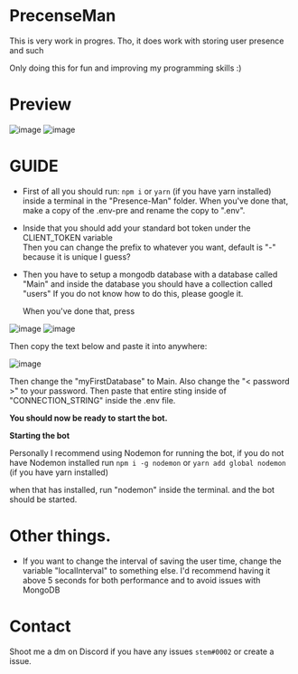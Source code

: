 # PrecenseMan
This is very work in progres. 
Tho, it does work with storing user presence and such

Only doing this for fun and improving my programming skills :)

# Preview
![image](https://user-images.githubusercontent.com/51480428/114279520-68600700-9a35-11eb-96d5-eef62a0cab5d.png)
![image](https://user-images.githubusercontent.com/51480428/114279525-6e55e800-9a35-11eb-97f3-37aeef6bab23.png)



# GUIDE 

- First of all you should run:
  ``npm i``  or ``yarn`` (if you have yarn installed) inside a terminal in the "Presence-Man" folder.
  When you've done that, make a copy of the .env-pre and rename the copy to ".env".
- Inside that you should add your standard bot token under the CLIENT_TOKEN variable  
  Then you can change the prefix to whatever you want, default is "-" because it is unique I guess?
- Then you have to setup a mongodb database with a database called "Main" and inside the database you should have a collection called "users"
  If you do not know how to do this, please google it. 
   
  When you've done that, press 

![image](https://user-images.githubusercontent.com/51480428/114258864-fa322a80-99c9-11eb-9d0d-53fb686eed76.png)
![image](https://user-images.githubusercontent.com/51480428/114258881-29489c00-99ca-11eb-881b-e755b84c53e9.png)

Then copy the text below and paste it into anywhere: 

![image](https://user-images.githubusercontent.com/51480428/114258894-3cf40280-99ca-11eb-8525-b6913c8615f9.png)

Then change the "myFirstDatabase" to Main.
Also change the "< password >" to your password.
Then paste that entire sting inside of "CONNECTION_STRING" inside the .env file.
  
  
**You should now be ready to start the bot.**

**Starting the bot**

Personally I recommend using Nodemon for running the bot, if you do not have Nodemon installed run
``npm i -g nodemon`` or ``yarn add global nodemon`` (if you have yarn installed)

when that has installed, run "nodemon" inside the terminal. 
and the bot should be started.



# Other things.

- If you want to change the interval of saving the user time, change the variable "localInterval" to something else. I'd recommend having it above 5 seconds for both performance and to avoid issues with MongoDB 

# Contact
Shoot me a dm on Discord if you have any issues
``stem#0002`` or create a issue. 


